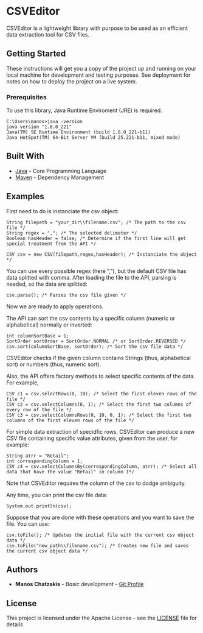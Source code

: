 # CSVEditor

CSVEditor is a lightweight library with purpose to be used as an efficient data extraction tool for CSV files.

## Getting Started

These instructions will get you a copy of the project up and running on your local machine for development and testing purposes. See deployment for notes on how to deploy the project on a live system.

### Prerequisites

To use this library, Java Runtime Enviroment (JRE) is required.

```
C:\Users\manos>java -version
java version "1.8.0_221"
Java(TM) SE Runtime Environment (build 1.8.0_221-b11)
Java HotSpot(TM) 64-Bit Server VM (build 25.221-b11, mixed mode)
```

## Built With

* [Java](https://www.java.com/en/) - Core Programming Language
* [Maven](https://maven.apache.org/) - Dependency Management 

## Examples
First need to do is instanciate the csv object:
```
String filepath = "your_dir\\filename.csv"; /* The path to the csv file */
String regex = ","; /* The selected delimeter */
Boolean hasHeader = false; /* Determine if the first line will get special treatment from the API */

CSV csv = new CSV(filepath,regex,hasHeader); /* Instanciate the object */
```
You can use every possible regex (here ","), but the default CSV file has data splitted with comma.
After loading the file to the API, parsing is needed, so the data are splitted:
```
csv.parse(); /* Parses the csv file given */
```
Now we are ready to apply operations.

The API can sort the csv contents by a specific column (numeric or alphabetical) normally or inverted:
```
int columnSortBase = 1;
SortOrder sortOrder = SortOrder.NORMAL /* or SortOrder.REVERSED */
csv.sort(columnSortBase, sortOrder); /* Sort the csv file data */
```
CSVEditor checks if the given column contains Strings (thus, alphabetical sort) or numbers (thus, numeric sort).

Also, the API offers factory methods to select specific contents of the data. For example,
```
CSV c1 = csv.selectRows(0, 10); /* Select the first eleven rows of the file */
CSV c2 = csv.selectColumns(0, 1); /* Select the first two columns of every row of the file */
CSV c3 = csv.selectColumnsRows(0, 10, 0, 1); /* Select the first two columns of the first eleven rows of the file */
```
For simple data extraction of specidfic rows, CSVEditor can produce a new CSV file containing specific value attributes, given from the user, for example:
```
String atrr = "Retail";
int correspondingColumn = 1;
CSV c4 = csv.selectColumnsBy(correspondingColumn, atrr); /* Select all data that have the value "Retail" in column 1*/
```
Note that CSVEditor requires the column of the csv to dodge ambiguity.

Any time, you can print the csv file data:
```
System.out.println(csv);
```

Suppose that you are done with these operations and you want to save the file. You can use:
```
csv.toFile(); /* Updates the initial file with the current csv object data */
csv.toFile("new_path\\filename.csv"); /* Creates new file and saves the current csv object data */
```

## Authors

* **Manos Chatzakis** - *Basic development* - [Git Profile](https://github.com/MChatzakis)

## License

This project is licensed under the Apache License - see the [LICENSE](LICENSE) file for details

